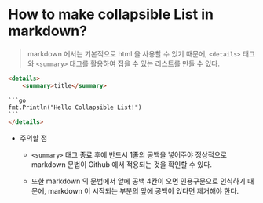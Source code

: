 # How to make collapsible List in markdown?

> markdown 에서는 기본적으로 html 을 사용할 수 있기 때문에, `<details>` 태그와 `<summary>` 태그를 활용하여 접을 수 있는 리스트를 만들 수 있다.

```html
<details>
	<summary>title</summary>
    
​```go
fmt.Println("Hello Collapsible List!")
​```
</details>
```

- 주의할 점

  - `<summary>` 태그 종료 후에 반드시 1줄의 공백을 넣어주야 정상적으로 markdown 문법이 Github 에서 적용되는 것을 확인할 수 있다.

  - 또한 markdown 의 문법에서 앞에 공백 4칸이 오면 인용구문으로 인식하기 때문에, markdown 이 시작되는 부분의 앞에 공백이 있다면 제거해야 한다.